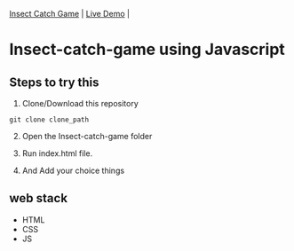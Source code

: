  [Insect Catch Game](https://github.com/Ayush7614/Hacking-Scripts/tree/main/Javascript/Insect-catch-game)                         | [Live Demo](https://50projects50days.com/projects/insect-catch-game/)             |


# Insect-catch-game using Javascript

## Steps to try this

1. Clone/Download this repository
```
git clone clone_path

```
2. Open the Insect-catch-game folder

3. Run index.html file.

4. And Add your choice things

## web stack
- HTML
- CSS
- JS
